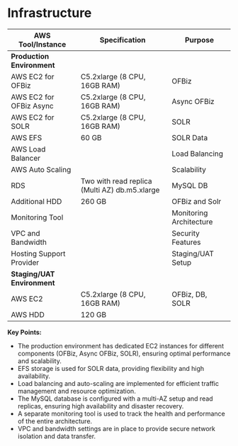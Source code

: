 # Infrastructure

| AWS Tool/Instance          | Specification                               | Purpose                     |
|  -------------------------- | -------------------------------------------- | ------------------------- |
| **Production Environment** |                                               |                            |
| AWS EC2 for OFBiz          | C5.2xlarge (8 CPU, 16GB RAM)                 | OFBiz                      |
| AWS EC2 for OFBiz Async     | C5.2xlarge (8 CPU, 16GB RAM)                 | Async OFBiz                |
| AWS EC2 for SOLR           | C5.2xlarge (8 CPU, 16GB RAM)                 | SOLR                       |
| AWS EFS                     | 60 GB                                        | SOLR Data                 |
| AWS Load Balancer          |                                               | Load Balancing             |
| AWS Auto Scaling           |                                               | Scalability                |
| RDS                        | Two with read replica (Multi AZ) db.m5.xlarge | MySQL DB                   |
| Additional HDD             | 260 GB                                      | OFBiz and Solr              |
| Monitoring Tool            |                                               | Monitoring Architecture     |
| VPC and Bandwidth          |                                               | Security Features         |
| Hosting Support Provider   |                                               | Staging/UAT Setup           |
| **Staging/UAT Environment** |                                               |                            |
| AWS EC2                     | C5.2xlarge (8 CPU, 16GB RAM)                 | OFBiz, DB, SOLR            |
| AWS HDD                    | 120 GB                                      |                           |

**Key Points:**

*   The production environment has dedicated EC2 instances for different components (OFBiz, Async OFBiz, SOLR), ensuring optimal performance and scalability.
*   EFS storage is used for SOLR data, providing flexibility and high availability.
*   Load balancing and auto-scaling are implemented for efficient traffic management and resource optimization.
*   The MySQL database is configured with a multi-AZ setup and read replicas, ensuring high availability and disaster recovery.
*   A separate monitoring tool is used to track the health and performance of the entire architecture.
*   VPC and bandwidth settings are in place to provide secure network isolation and data transfer.